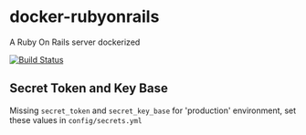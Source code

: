 # docker-rubyonrails
A Ruby On Rails server dockerized

[![Build Status](https://travis-ci.org/dcrbsltd/docker-rubyonrails.svg)](https://travis-ci.org/dcrbsltd/docker-rubyonrails)

## Secret Token and Key Base
Missing `secret_token` and `secret_key_base` for 'production' environment, set these values in `config/secrets.yml` 